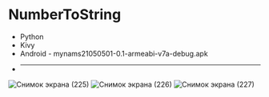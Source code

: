# NumberToString
- Python
- Kivy
- Android - mynams21050501-0.1-armeabi-v7a-debug.apk
- ***

![Снимок экрана (225)](https://user-images.githubusercontent.com/25771381/131266487-600615b5-097b-41df-96ec-961e7133e652.png)
![Снимок экрана (226)](https://user-images.githubusercontent.com/25771381/131266488-47b204de-97b3-4409-a041-5cfe22410962.png)
![Снимок экрана (227)](https://user-images.githubusercontent.com/25771381/131266489-8f5f1b55-22d0-4e6e-8f52-b91f17d447c7.png)
